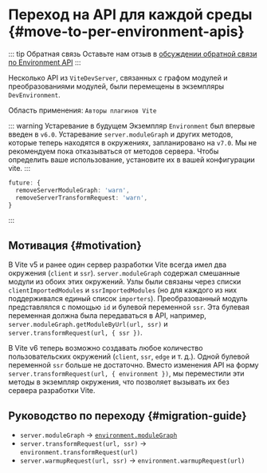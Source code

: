 # Переход на API для каждой среды {#move-to-per-environment-apis}

::: tip Обратная связь
Оставьте нам отзыв в [обсуждении обратной связи по Environment API](https://github.com/vitejs/vite/discussions/16358)
:::

Несколько API из `ViteDevServer`, связанных с графом модулей и преобразованиями модулей, были перемещены в экземпляры `DevEnvironment`.

Область применения: `Авторы плагинов Vite`

::: warning Устаревание в будущем
Экземпляр `Environment` был впервые введен в `v6.0`. Устаревание `server.moduleGraph` и других методов, которые теперь находятся в окружениях, запланировано на `v7.0`. Мы не рекомендуем пока отказываться от методов сервера. Чтобы определить ваше использование, установите их в вашей конфигурации vite.
:::

```ts
future: {
  removeServerModuleGraph: 'warn',
  removeServerTransformRequest: 'warn',
}
```

:::

## Мотивация {#motivation}

В Vite v5 и ранее один сервер разработки Vite всегда имел два окружения (`client` и `ssr`). `server.moduleGraph` содержал смешанные модули из обоих этих окружений. Узлы были связаны через списки `clientImportedModules` и `ssrImportedModules` (но для каждого из них поддерживался единый список `importers`). Преобразованный модуль представлялся с помощью `id` и булевой переменной `ssr`. Эта булевая переменная должна была передаваться в API, например, `server.moduleGraph.getModuleByUrl(url, ssr)` и `server.transformRequest(url, { ssr })`.

В Vite v6 теперь возможно создавать любое количество пользовательских окружений (`client`, `ssr`, `edge` и т. д.). Одной булевой переменной `ssr` больше не достаточно. Вместо изменения API на форму `server.transformRequest(url, { environment })`, мы переместили эти методы в экземпляр окружения, что позволяет вызывать их без сервера разработки Vite.

## Руководство по переходу {#migration-guide}

- `server.moduleGraph` -> [`environment.moduleGraph`](/guide/api-environment#separate-module-graphs)
- `server.transformRequest(url, ssr)` -> `environment.transformRequest(url)`
- `server.warmupRequest(url, ssr)` -> `environment.warmupRequest(url)`
